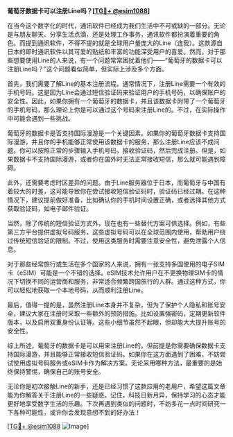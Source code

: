 **葡萄牙数据卡可以注册Line吗？[[TG💪+ @esim1088](https://t.me/s/esim1088)]**

在当今这个数字化的时代，通讯软件已经成为我们生活中不可或缺的一部分。无论是与朋友聊天、分享生活点滴，还是处理工作事务，通讯软件都扮演着重要的角色。而提到通讯软件，不得不提的就是全球用户量庞大的Line（连我）。这款源自日本的即时通讯软件以其可爱的贴纸和丰富的功能深受用户的喜爱。然而，对于那些想要使用Line的人来说，有一个问题常常困扰着他们——“葡萄牙的数据卡可以注册Line吗？”这个问题看似简单，但实际上涉及多个方面。

首先，我们需要了解Line的基本注册流程。通常情况下，注册Line需要一个有效的手机号码。这是因为Line会通过短信验证码来验证用户的手机号码，以确保账户的安全性。因此，如果你拥有一个葡萄牙的数据卡，并且该数据卡附带了一个葡萄牙的手机号码，那么理论上你是可以通过这个号码来注册Line的。不过，在实际操作中可能会遇到一些挑战。

葡萄牙的数据卡是否支持国际漫游是一个关键因素。如果你的葡萄牙数据卡支持国际漫游，并且你的手机能够正常使用该数据卡的服务，那么注册Line应该不成问题。你可以按照正常的步骤输入手机号码，接收验证码，然后完成注册。但是，如果数据卡不支持国际漫游，或者你在国外时无法正常接收短信，那么就可能遇到障碍。

此外，还需要考虑时区差异的问题。由于Line服务器位于日本，而葡萄牙与中国有着较大的时差，这可能导致你在尝试接收短信验证码时，验证码已经过期。在这种情况下，建议提前做好准备，比如确认你的手机时间设置正确，或者选择其他方式获取验证码，如电子邮件验证。

当然，除了传统的短信验证方式外，现在也有一些替代方案可供选择。例如，有些第三方平台提供虚拟号码服务，这些虚拟号码可以在全球范围内使用，帮助用户绕过传统短信验证的限制。不过，使用这类服务时需要注意安全性，避免泄露个人信息。

对于那些经常旅行或生活在多个国家的人来说，拥有一张支持多国使用的电子SIM卡（eSIM）可能是一个不错的选择。eSIM技术允许用户在不更换物理SIM卡的情况下切换不同的运营商和服务，非常适合频繁跨国旅行的人群。通过这种方式，你可以轻松地获取一个本地号码，从而顺利注册Line。

最后，值得一提的是，虽然注册Line本身并不复杂，但为了保护个人隐私和账号安全，建议大家在注册时采取一些额外的预防措施。比如设置强密码，定期更新软件版本，以及启用双重身份认证等。这些小细节虽然不起眼，但却能大大提升账号的安全性。

综上所述，葡萄牙的数据卡是可以用来注册Line的，但前提是你需要确保数据卡支持国际漫游，并且能够正常接收短信验证码。如果你在这方面遇到了困难，不妨尝试使用虚拟号码服务或eSIM卡作为解决方案。无论采用哪种方法，最重要的是始终保持警惕，确保自己的账号安全。

无论你是初次接触Line的新手，还是已经习惯了这款应用的老用户，希望这篇文章能为你解答关于注册Line的一些疑惑。记住，科技日新月异，保持学习的心态才能更好地享受数字生活的乐趣。下次再遇到类似的问题时，不妨多花一点时间研究一下各种可能性，或许你会发现意想不到的好办法！

[[TG💪+ @esim1088](https://t.me/s/esim1088) ![Image](https://i.postimg.cc/4NQfJmqS/Snipaste-2025-05-13-00-14-12.png)]